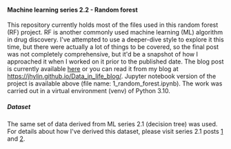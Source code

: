 #### **Machine learning series 2.2 - Random forest**

This repository currently holds most of the files used in this random forest (RF) project. RF is another commonly used machine learning (ML) algorithm in drug discovery. I've attempted to use a deeper-dive style to explore it this time, but there were actually a lot of things to be covered, so the final post was not completely comprehensive, but it'd be a snapshot of how I approached it when I worked on it prior to the published date. The blog post is currently available [here](https://jhylin.github.io/Data_in_life_blog/posts/17_ML2-2_Random_forest/1_random_forest.html) or you can read it from my blog at https://jhylin.github.io/Data_in_life_blog/. Jupyter notebook version of the project is available above (file name: 1_random_forest.ipynb). The work was carried out in a virtual environment (venv) of Python 3.10.

##### **Dataset**

The same set of data derived from ML series 2.1 (decision tree) was used. For details about how I've derived this dataset, please visit series 2.1 posts [1](https://jhylin.github.io/Data_in_life_blog/posts/16_ML2-1_Decision_tree/1_data_col_prep.html) and [2](https://jhylin.github.io/Data_in_life_blog/posts/16_ML2-1_Decision_tree/2_data_prep_tran.html).
